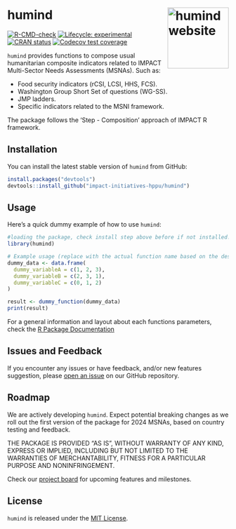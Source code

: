 
<!-- README.md is generated from README.Rmd. Please edit that file -->

# humind <a href="https://impact-initiatives-hppu.github.io/humind/"><img src="man/figures/logo.png" align="right" height="139" alt="humind website" /></a>

<!-- badges: start -->

[![R-CMD-check](https://github.com/impact-initiatives-hppu/humind/actions/workflows/R-CMD-check.yaml/badge.svg)](https://github.com/impact-initiatives-hppu/humind/actions/workflows/R-CMD-check.yaml)
[![Lifecycle:
experimental](https://img.shields.io/badge/lifecycle-experimental-orange.svg)](https://lifecycle.r-lib.org/articles/stages.html#experimental)
[![CRAN
status](https://www.r-pkg.org/badges/version/humind)](https://CRAN.R-project.org/package=humind)
[![Codecov test
coverage](https://codecov.io/gh/impact-initiatives-hppu/humind/branch/main/graph/badge.svg)](https://app.codecov.io/gh/impact-initiatives-hppu/humind?branch=main)
<!-- badges: end -->

`humind` provides functions to compose usual humanitarian composite
indicators related to IMPACT Multi-Sector Needs Assessments (MSNAs).
Such as:

- Food security indicators (rCSI, LCSI, HHS, FCS).
- Washington Group Short Set of questions (WG-SS).
- JMP ladders.
- Specific indicators related to the MSNI framework.

The package follows the ‘Step - Composition’ approach of IMPACT R
framework.

## Installation

You can install the latest stable version of `humind` from GitHub:

``` r
install.packages("devtools")
devtools::install_github("impact-initiatives-hppu/humind")
```

## Usage

Here’s a quick dummy example of how to use `humind`:

``` r
#loading the package, check install step above before if not installed!  
library(humind)

# Example usage (replace with the actual function name based on the desired output, check R directory for each function name)
dummy_data <- data.frame(
  dummy_variableA = c(1, 2, 3),
  dummy_variableB = c(2, 3, 1),
  dummy_variableC = c(0, 1, 2)
)

result <- dummy_function(dummy_data)
print(result)
```

For a general information and layout about each functions parameters,
check the [R Package Documentation](r_package_documentation.md)

## Issues and Feedback

If you encounter any issues or have feedback, and/or new features
suggestion, please [open an
issue](https://github.com/impact-initiatives-hppu/humind/issues/new/choose)
on our GitHub repository.

## Roadmap

We are actively developing `humind`. Expect potential breaking changes
as we roll out the first version of the package for 2024 MSNAs, based on
country testing and feedback.

THE PACKAGE IS PROVIDED “AS IS”, WITHOUT WARRANTY OF ANY KIND, EXPRESS
OR IMPLIED, INCLUDING BUT NOT LIMITED TO THE WARRANTIES OF
MERCHANTABILITY, FITNESS FOR A PARTICULAR PURPOSE AND NONINFRINGEMENT.

Check our [project
board](https://github.com/impact-initiatives-hppu/humind/projects) for
upcoming features and milestones.

## License

`humind` is released under the [MIT License](LICENSE.md).
